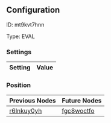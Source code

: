 # <nil>
## Configuration
ID:  mt9kvt7hnn

Type: EVAL 


### Settings
| Setting | Value  |
| :------------------------ | ---------------------------------------- |
 




### Position
| Previous Nodes | Future Nodes |
| :------------- | ------------ |
| [r6lnkuy0yh](./r6lnkuy0yh.md) | [fgc8woctfo](./fgc8woctfo.md) |